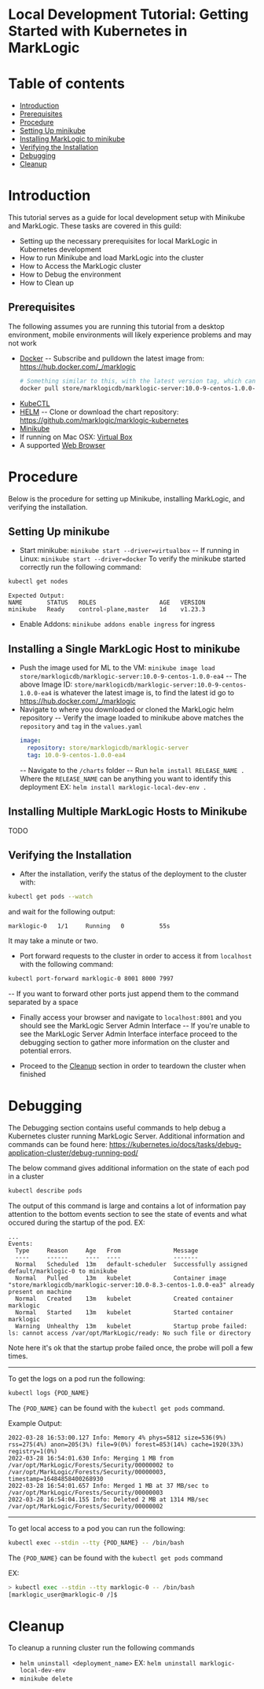 # Local Development Tutorial: Getting Started with Kubernetes in MarkLogic 

# Table of contents
* [Introduction](#Introduction)
* [Prerequisites](##Prerequisites)
* [Procedure](#Procedure)
* [Setting Up minikube](##Setting-Up-minikube)
* [Installing MarkLogic to minikube](##Installing-a-Single-MarkLogic-Host-to-Minikube)
* [Verifying the Installation](##Verifying-the-Installation)
* [Debugging](#Debugging)
* [Cleanup](#Cleanup)

# Introduction
This tutorial serves as a guide for local development setup with Minikube and MarkLogic. These tasks are covered in this guild:
- Setting up the necessary prerequisites for local MarkLogic in Kubernetes development 
- How to run Minikube and load MarkLogic into the cluster 
- How to Access the MarkLogic cluster
- How to Debug the environment 
- How to Clean up


## Prerequisites
The following assumes you are running this tutorial from a desktop environment, mobile environments will likely experience problems and may not work
- [Docker](https://docs.docker.com/engine/install/)
  -- Subscribe and pulldown the latest image from: https://hub.docker.com/_/marklogic
  ```sh
  # Something similar to this, with the latest version tag, which can be found on the dockerhub link above
  docker pull store/marklogicdb/marklogic-server:10.0-9-centos-1.0.0-ea4 
  ```
- [KubeCTL](https://kubernetes.io/docs/tasks/tools/)
- [HELM](https://helm.sh/docs/intro/install/)
  -- Clone or download the chart repository: https://github.com/marklogic/marklogic-kubernetes
- [Minikube](https://k8s-docs.netlify.app/en/docs/tasks/tools/install-minikube/)
- If running on Mac OSX: [Virtual Box](https://www.virtualbox.org/)
- A supported [Web Browser](https://developer.marklogic.com/products/support-matrix/) 


# Procedure 
Below is the procedure for setting up Minikube, installing MarkLogic, and verifying the installation. 

## Setting Up minikube
- Start minikube: `minikube start --driver=virtualbox`
  -- If running in Linux: `minikube start --driver=docker`
To verify the minikube started correctly run the following command: 
```sh
kubectl get nodes
```
```
Expected Output: 
NAME       STATUS   ROLES                  AGE   VERSION
minikube   Ready    control-plane,master   1d    v1.23.3
```

- Enable Addons: `minikube addons enable ingress` for ingress
##  Installing a Single MarkLogic Host to minikube
- Push the image used for ML to the VM: `minikube image load store/marklogicdb/marklogic-server:10.0-9-centos-1.0.0-ea4`
  -- The above Image ID: `store/marklogicdb/marklogic-server:10.0-9-centos-1.0.0-ea4` is whatever the latest image is, to find the latest id go to https://hub.docker.com/_/marklogic
- Navigate to where you downloaded or cloned the MarkLogic helm repository 
  -- Verify the image loaded to minikube above matches the `repository` and `tag` in the `values.yaml` 
  ```YAML
  image:
    repository: store/marklogicdb/marklogic-server
    tag: 10.0-9-centos-1.0.0-ea4
  ```
  -- Navigate to the `/charts` folder
  -- Run `helm install RELEASE_NAME .` Where the `RELEASE_NAME` can be anything you want to identify this deployment EX: `helm install marklogic-local-dev-env .`
## Installing Multiple MarkLogic Hosts to Minikube
TODO

## Verifying the Installation
- After the installation, verify the status of the deployment to the cluster with:
```sh
kubectl get pods --watch 
```
and wait for the following output: 
```
marklogic-0   1/1     Running   0          55s
```
It may take a minute or two.

- Port forward requests to the cluster in order to access it from `localhost` with the following command:
```sh
kubectl port-forward marklogic-0 8001 8000 7997
```
 --  If you want to forward other ports just append them to the command separated by a space

- Finally access your browser and navigate to `localhost:8001` and you should see the MarkLogic Server Admin Interface
  -- If you're unable to see the MarkLogic Server Admin Interface interface proceed to the debugging section to gather more information on the cluster and potential errors. 

- Proceed to the [Cleanup](##Cleanup) section in order to teardown the cluster when finished 

# Debugging
The Debugging section contains useful commands to help debug a Kubernetes cluster running MarkLogic Server. Additional information and commands can be found here: https://kubernetes.io/docs/tasks/debug-application-cluster/debug-running-pod/

The below command gives additional information on the state of each pod in a cluster

```sh
kubectl describe pods
```
The output of this command is large and contains a lot of information pay attention to the bottom events section to see the state of events and what occured during the startup of the pod. 
EX: 

```
...
Events:
  Type     Reason     Age   From               Message
  ----     ------     ----  ----               -------
  Normal   Scheduled  13m   default-scheduler  Successfully assigned default/marklogic-0 to minikube
  Normal   Pulled     13m   kubelet            Container image "store/marklogicdb/marklogic-server:10.0-8.3-centos-1.0.0-ea3" already present on machine
  Normal   Created    13m   kubelet            Created container marklogic
  Normal   Started    13m   kubelet            Started container marklogic
  Warning  Unhealthy  13m   kubelet            Startup probe failed: ls: cannot access /var/opt/MarkLogic/ready: No such file or directory
```
Note here it's ok that the startup probe failed once, the probe will poll a few times. 

-----

To get the logs on a pod run the following:
```sh
kubectl logs {POD_NAME} 
```
The `{POD_NAME}` can be found with the `kubectl get pods` command. 

Example Output: 

```
2022-03-28 16:53:00.127 Info: Memory 4% phys=5812 size=536(9%) rss=275(4%) anon=205(3%) file=9(0%) forest=853(14%) cache=1920(33%) registry=1(0%)
2022-03-28 16:54:01.630 Info: Merging 1 MB from /var/opt/MarkLogic/Forests/Security/00000002 to /var/opt/MarkLogic/Forests/Security/00000003, timestamp=16484858400268930
2022-03-28 16:54:01.657 Info: Merged 1 MB at 37 MB/sec to /var/opt/MarkLogic/Forests/Security/00000003
2022-03-28 16:54:04.155 Info: Deleted 2 MB at 1314 MB/sec /var/opt/MarkLogic/Forests/Security/00000002
```

-----

To get local access to a pod you can run the following: 

```sh
kubectl exec --stdin --tty {POD_NAME} -- /bin/bash
```
The `{POD_NAME}` can be found with the `kubectl get pods` command

EX:
```sh
> kubectl exec --stdin --tty marklogic-0 -- /bin/bash
[marklogic_user@marklogic-0 /]$ 
```

# Cleanup 
To cleanup a running cluster run the following commands
- `helm uninstall <deployment_name>` EX: `helm uninstall marklogic-local-dev-env`
- `minikube delete`


